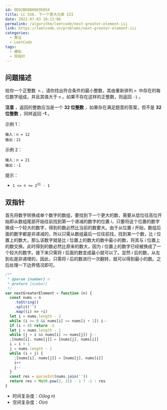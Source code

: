 ```yaml
---
id: 0D92BD8B09E95054
title: LC 556. 下一个更大元素 III
date: 2022-07-03 10:11:06
permalink: /algorithm/leetcode/next-greater-element-iii
link: https://leetcode.cn/problems/next-greater-element-iii
categories:
  - 算法
  - LeetCode
tags:
  - 模拟
  - 双指针
---
```


<Level :type='2'/>

## 问题描述

给你一个正整数  `n` ，请你找出符合条件的最小整数，其由重新排列 `n`  中存在的每位数字组成，并且其值大于 `n` 。如果不存在这样的正整数，则返回 `-1` 。

**注意** ，返回的整数应当是一个 **32 位整数** ，如果存在满足题意的答案，但不是 **32 位整数** ，同样返回 **-1** 。

示例 1：

```text
输入：n = 12
输出：21
```

示例 2：

```text
输入：n = 21
输出：-1
```

提示：

- <code>1 <= n <= 2<sup>31</sup> - 1</code>

## 双指针

首先将数字转换成单个数字的数组，要找到下一个更大的数，需要从低位往高位开始即从数组尾部开始往前找到第一个递减的数字的位置 $i$，只要将这个位置的数字换成一个较大的数字，得到的数必然比当前的数要大。由于从位置 $i$ 开始，数组后面的数字都是非递减的，所以只需从数组最后一位往前找，找到某一个数，比 $i$ 位置上的数大，那么该数字就是比 $i$ 位置上的数大的数中最小的数，将其与 $i$ 位置上的数交换。此时得到的数必然比原来的数大，因为 $i$ 位置上的数字已经被换成了一个较大的数字。接下来只需将 $i$ 后面的数变成最小就可以了。显然 $i$ 后的数，从左到右是非递增的，因此，只需将 $i$ 后的数进行一次翻转，就可以得到最小的数。之后处理一下边界情况即可。

```javascript
/**
 * @param {number} n
 * @return {number}
 */
var nextGreaterElement = function (n) {
  const nums = n
    .toString()
    .split('')
    .map((i) => +i)
  let i = nums.length - 2
  while (i >= 0 && nums[i] >= nums[i + 1]) i--
  if (i < 0) return -1
  let j = nums.length - 1
  while (j > i && nums[i] >= nums[j]) j--
  ;[nums[i], nums[j]] = [nums[j], nums[i]]
  i = i + 1
  j = nums.length - 1
  while (i < j) {
    ;[nums[i], nums[j]] = [nums[j], nums[i]]
    i++
    j--
  }
  const res = parseInt(nums.join(''))
  return res > Math.pow(2, 31) - 1 ? -1 : res
}
```

- 时间复杂度：$O(log\;n)$
- 空间复杂度：$O(n)$
